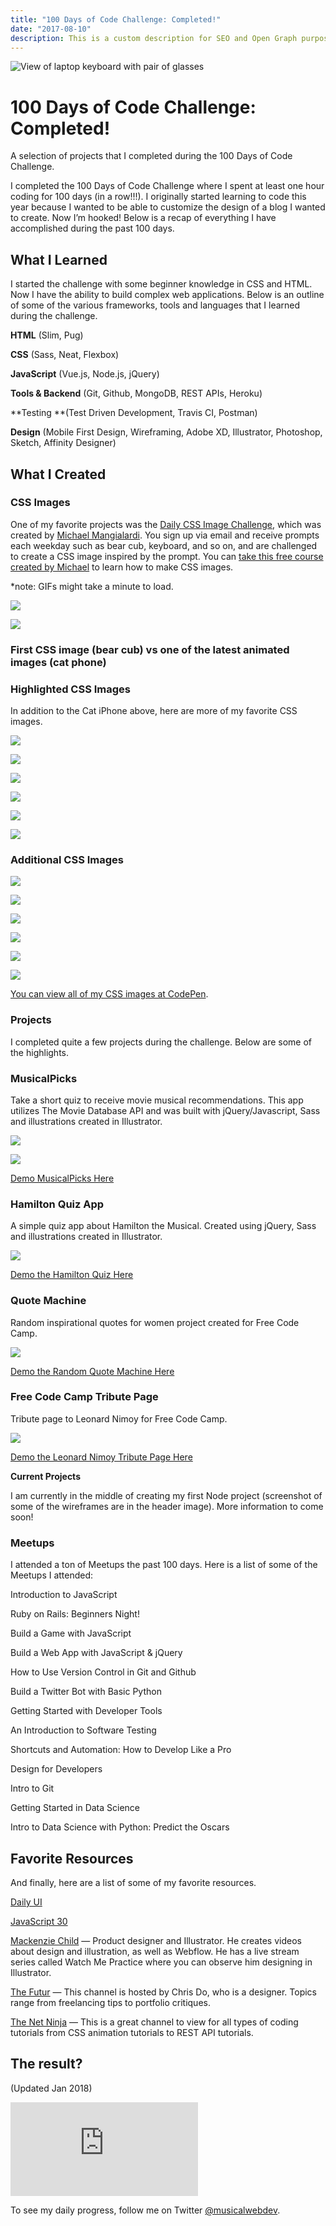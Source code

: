 ```yaml
---
title: "100 Days of Code Challenge: Completed!"
date: "2017-08-10"
description: This is a custom description for SEO and Open Graph purposes, rather than the default generated excerpt. Simply add a description field to the frontmatter.
---
```


![View of laptop keyboard with pair of glasses](./devon.png)

# 100 Days of Code Challenge: Completed!

A selection of projects that I completed during the 100 Days of Code Challenge.

I completed the 100 Days of Code Challenge where I spent at least one hour coding for 100 days (in a row!!!). I originally started learning to code this year because I wanted to be able to customize the design of a blog I wanted to create. Now I’m hooked! Below is a recap of everything I have accomplished during the past 100 days.

## What I Learned

I started the challenge with some beginner knowledge in CSS and HTML. Now I have the ability to build complex web applications. Below is an outline of some of the various frameworks, tools and languages that I learned during the challenge.

**HTML** (Slim, Pug)

**CSS** (Sass, Neat, Flexbox)

**JavaScript** (Vue.js, Node.js, jQuery)

**Tools & Backend** (Git, Github, MongoDB, REST APIs, Heroku)

**Testing **(Test Driven Development, Travis CI, Postman)

**Design** (Mobile First Design, Wireframing, Adobe XD, Illustrator, Photoshop, Sketch, Affinity Designer)

## What I Created

### CSS Images

One of my favorite projects was the [Daily CSS Image Challenge](http://challenges.codingartist.io/daily-css-images/), which was created by [Michael Mangialardi](https://twitter.com/michaelmangial1). You sign up via email and receive prompts each weekday such as bear cub, keyboard, and so on, and are challenged to create a CSS image inspired by the prompt. You can [take this free course created by Michael](https://coding-artist.teachable.com/p/how-to-make-pure-css-images) to learn how to make CSS images.

*note: GIFs might take a minute to load.

![](https://cdn-images-1.medium.com/max/2000/1*sneWXIS-emLeShLlHsg-LQ.gif)

![](https://cdn-images-1.medium.com/max/2028/1*z1jR-TVgZbIUq5mr-MtPmQ.png)

### First CSS image (bear cub) vs one of the latest animated images (cat phone)

### Highlighted CSS Images

In addition to the Cat iPhone above, here are more of my favorite CSS images.

![](https://cdn-images-1.medium.com/max/2000/1*8qn6MO0yaAtOspKZKXWVKQ.gif)

![](https://cdn-images-1.medium.com/max/2966/1*xXmJPnQaHr9UM-XzNOFKcw.png)

![](https://cdn-images-1.medium.com/max/2048/1*nVffUU8ijpLow4ODWo8jEQ.png)

![](https://cdn-images-1.medium.com/max/2000/1*XEWsIjtxqiGmkpqcYfJ_hg.gif)

![](https://cdn-images-1.medium.com/max/2000/1*IjfVm12nJS6AFlUIK97lXg.gif)

![](https://cdn-images-1.medium.com/max/2000/1*9t50U2m9bvUfda5aUgi8qw.png)

### Additional CSS Images

![](https://cdn-images-1.medium.com/max/2000/1*p8IrW4uUbn7vDzKHrACfVQ.gif)

![](https://cdn-images-1.medium.com/max/3712/1*4JXzrVOAaxAN8sVikaJrNA.png)

![](https://cdn-images-1.medium.com/max/2000/1*DzoeCkeWNeCs8Y5vmkuzdg.png)

![](https://cdn-images-1.medium.com/max/2294/1*6MrBtgaQlt1umrRbUinB3w.png)

![](https://cdn-images-1.medium.com/max/2094/1*fNaVvKezgoHuwpsRsjmhxA.png)

![](https://cdn-images-1.medium.com/max/2000/1*eOJaFfEUrB7997uWCIeICA.png)

[You can view all of my CSS images at CodePen](http://codepen.io/trekkiegirl).

### Projects

I completed quite a few projects during the challenge. Below are some of the highlights.

### MusicalPicks

Take a short quiz to receive movie musical recommendations. This app utilizes The Movie Database API and was built with jQuery/Javascript, Sass and illustrations created in Illustrator.

![](https://cdn-images-1.medium.com/max/3520/1*Mj-DtP40GflB7tN0-zX8CQ.png)

![](https://cdn-images-1.medium.com/max/3520/1*OYwulSM1wLSC31pyycwRvw.png)

[Demo MusicalPicks Here](http://www.brittanywalker.io/musicalpicks/)

### Hamilton Quiz App

A simple quiz app about Hamilton the Musical. Created using jQuery, Sass and illustrations created in Illustrator.

![](https://cdn-images-1.medium.com/max/2048/1*3NOeVCKXdXeI5ApeeI6jhA.png)

[Demo the Hamilton Quiz Here](http://www.brittanywalker.io/hamilton-quiz-app/)

### Quote Machine

Random inspirational quotes for women project created for Free Code Camp.

![](https://cdn-images-1.medium.com/max/2000/1*QuP-7A0qK8mtN_Swv4YxUw.gif)

[Demo the Random Quote Machine Here](http://www.brittanywalker.io/free-code-camp-random-quotes/)

### Free Code Camp Tribute Page

Tribute page to Leonard Nimoy for Free Code Camp.

![](https://cdn-images-1.medium.com/max/5760/1*ukoIFGW_W-y7f6ijvi0vQg.png)

[Demo the Leonard Nimoy Tribute Page Here](http://www.brittanywalker.io/free-code-camp-tribute-page-v2/)

**Current Projects**

I am currently in the middle of creating my first Node project (screenshot of some of the wireframes are in the header image). More information to come soon!

### Meetups

I attended a ton of Meetups the past 100 days. Here is a list of some of the Meetups I attended:

Introduction to JavaScript

Ruby on Rails: Beginners Night!

Build a Game with JavaScript

Build a Web App with JavaScript & jQuery

How to Use Version Control in Git and Github

Build a Twitter Bot with Basic Python

Getting Started with Developer Tools

An Introduction to Software Testing

Shortcuts and Automation: How to Develop Like a Pro

Design for Developers

Intro to Git

Getting Started in Data Science

Intro to Data Science with Python: Predict the Oscars

## Favorite Resources

And finally, here are a list of some of my favorite resources.

[Daily UI](http://www.dailyui.co/)

[JavaScript 30](https://javascript30.com/)

[Mackenzie Child](https://www.youtube.com/user/mackenziechild) — Product designer and Illustrator. He creates videos about design and illustration, as well as Webflow. He has a live stream series called Watch Me Practice where you can observe him designing in Illustrator.

[The Futur](https://www.youtube.com/user/TheSkoolRocks) — This channel is hosted by Chris Do, who is a designer. Topics range from freelancing tips to portfolio critiques.

[The Net Ninja](https://www.youtube.com/channel/UCW5YeuERMmlnqo4oq8vwUpg) — This is a great channel to view for all types of coding tutorials from CSS animation tutorials to REST API tutorials.

## The result?

(Updated Jan 2018)

<iframe src="https://medium.com/media/06b6b0d2104ff4fb465550c59735e98c" frameborder=0></iframe>

To see my daily progress, follow me on Twitter [@musicalwebdev](https://twitter.com/musicalwebdev).

